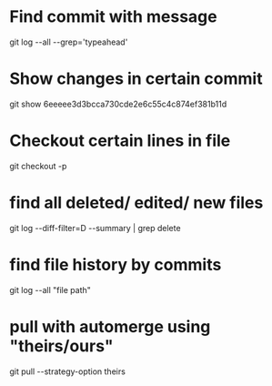 
 # Find commit with message
   git log --all --grep='typeahead'
  
 # Show changes in certain commit
  git show 6eeeee3d3bcca730cde2e6c55c4c874ef381b11d
  
 # Checkout certain lines in file
   git checkout -p
   
 # find all deleted/ edited/ new files
   git log --diff-filter=D --summary | grep delete
   
 # find file history by commits
   git log --all "file path"
   
 # pull with automerge using "theirs/ours"
   git pull --strategy-option theirs
